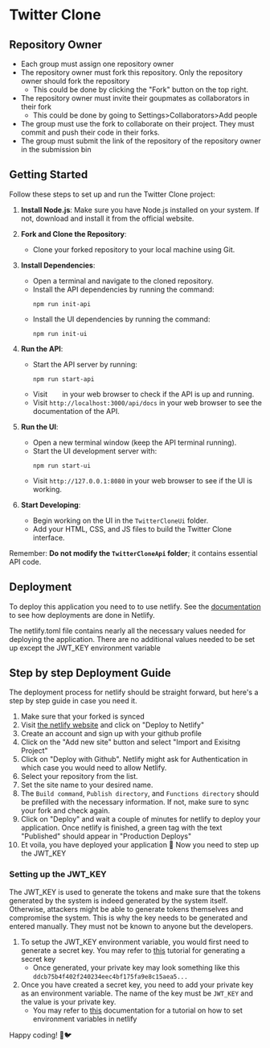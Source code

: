 # Twitter Clone

## Repository Owner

- Each group must assign one repository owner
- The repository owner must fork this repository. Only the repository owner should fork the repository
  - This could be done by clicking the "Fork" button on the top right.
- The repository owner must invite their goupmates as collaborators in their fork
  - This could be done by going to Settings>Collaborators>Add people
- The group must use the fork to collaborate on their project. They must commit and push their code in their forks.
- The group must submit the link of the repository of the repository owner in the submission bin

## Getting Started

Follow these steps to set up and run the Twitter Clone project:

1. **Install Node.js**:
   Make sure you have Node.js installed on your system. If not, download and install it from the official website.

2. **Fork and Clone the Repository**:

   - Clone your forked repository to your local machine using Git.

3. **Install Dependencies**:

   - Open a terminal and navigate to the cloned repository.
   - Install the API dependencies by running the command:
     ```
     npm run init-api
     ```
   - Install the UI dependencies by running the command:
     ```
     npm run init-ui
     ```

4. **Run the API**:

   - Start the API server by running:
     ```
     npm run start-api
     ```
   - Visit `   ` in your web browser to check if the API is up and running.
   - Visit `http://localhost:3000/api/docs` in your web browser to see the documentation of the API.

5. **Run the UI**:

   - Open a new terminal window (keep the API terminal running).
   - Start the UI development server with:
     ```
     npm run start-ui
     ```
   - Visit `http://127.0.0.1:8080` in your web browser to see if the UI is working.

6. **Start Developing**:
   - Begin working on the UI in the `TwitterCloneUi` folder.
   - Add your HTML, CSS, and JS files to build the Twitter Clone interface.

Remember: **Do not modify the `TwitterCloneApi` folder**; it contains essential API code.

## Deployment

To deploy this application you need to to use netlify. See the [documentation](https://docs.netlify.com/) to see how deployments are done in Netlify.

The netlify.toml file contains nearly all the necessary values needed for deploying the application. There are no additional values needed to be set up except the JWT_KEY environment variable

## Step by step Deployment Guide

The deployment process for netlify should be straight forward, but here's a step by step guide in case you need it.

1. Make sure that your forked is synced
2. Visit [the netlify website](https://netlify.app/) and click on "Deploy to Netlify"
3. Create an account and sign up with your github profile
4. Click on the "Add new site" button and select "Import and Exisitng Project"
5. Click on "Deploy with Github". Netlify might ask for Authentication in which case you would need to allow Netlify.
6. Select your repository from the list.
7. Set the site name to your desired name.
8. The `Build command`, `Publish directory`, and `Functions directory` should be prefilled with the necessary information. If not, make sure to sync your fork and check again.
9. Click on "Deploy" and wait a couple of minutes for netlify to deploy your application. Once netlify is finished, a green tag with the text "Published" should appear in "Production Deploys"
10. Et voila, you have deployed your application 🎉 Now you need to step up the JWT_KEY

### Setting up the JWT_KEY

The JWT_KEY is used to generate the tokens and make sure that the tokens generated by the system is indeed generated by the system itself. Otherwise, attackers might be able to generate tokens themselves and compromise the system. This is why the key needs to be generated and entered manually. They must not be known to anyone but the developers.

1. To setup the JWT_KEY environment variable, you would first need to generate a secret key. You may refer to [this](https://dev.to/tkirwa/generate-a-random-jwt-secret-key-39j4) tutorial for generating a secret key
   - Once generated, your private key may look something like this `ddcb75b4f402f240234eec4bf175fa9e8c15aea5...`
2. Once you have created a secret key, you need to add your private key as an environment variable. The name of the key must be `JWT_KEY` and the value is your private key.
   - You may refer to [this](https://docs.netlify.com/environment-variables/get-started/#site-environment-variables) documentation for a tutorial on how to set environment variables in netlify

Happy coding! 🚀🐦
